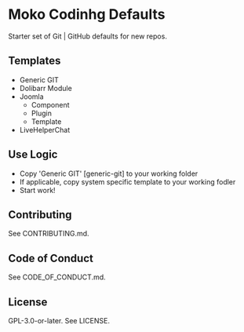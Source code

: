 <!--
Copyright (C) 2025 Moko Consulting <hello@mokoconsulting.tech>
SPDX-License-Identifier: GPL-3.0-or-later
This file is part of a Moko Consulting project.

This program is free software; you can redistribute it and/or modify it under 
the terms of the GNU General Public License as published by the Free Software 
Foundation; either version 3 of the License, or (at your option) any later version.

This program is distributed in the hope that it will be useful, but WITHOUT ANY WARRANTY; 
without even the implied warranty of MERCHANTABILITY or FITNESS FOR A PARTICULAR PURPOSE. 
See the GNU General Public License for more details. 

You should have received a copy of the GNU General Public License along with this program. 
If not, see https://www.gnu.org/licenses/.

FILE INFORMATION 
 DEFGROUP:  MokoCodingDefaults
 REPO:      https://github.com/mokoconsulting-tech/MokoCodingDefaults
 VERSION:   2.0
 FILE:      README.md
 PATH:      /README.md
 BRIEF:     Repository defaults and GitHub hygiene templates
-->

# Moko Codinhg Defaults

Starter set of Git | GitHub defaults for new repos.

## Templates
 - Generic GIT
 - Dolibarr Module
 - Joomla
 	- Component
 	- Plugin
 	- Template
 - LiveHelperChat

## Use Logic
- Copy 'Generic GIT' [generic-git] to your working folder
- If applicable, copy system specific template to your working fodler
- Start work!

## Contributing
See CONTRIBUTING.md.

## Code of Conduct
See CODE_OF_CONDUCT.md.

## License
GPL-3.0-or-later. See LICENSE.
